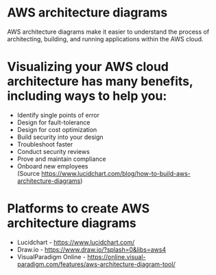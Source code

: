 # AWS architecture diagrams
AWS architecture diagrams make it easier to understand the process of architecting, building, and running applications within the AWS cloud.

# Visualizing your AWS cloud architecture has many benefits, including ways to help you:

+ Identify single points of error 
+ Design for fault-tolerance
+ Design for cost optimization
+ Build security into your design
+ Troubleshoot faster
+ Conduct security reviews
+ Prove and maintain compliance
+ Onboard new employees
<br>(Source https://www.lucidchart.com/blog/how-to-build-aws-architecture-diagrams)

# Platforms to create AWS architecture diagrams
+ Lucidchart - https://www.lucidchart.com/
+ Draw.io - https://www.draw.io/?splash=0&libs=aws4
+ VisualParadigm Online - https://online.visual-paradigm.com/features/aws-architecture-diagram-tool/

